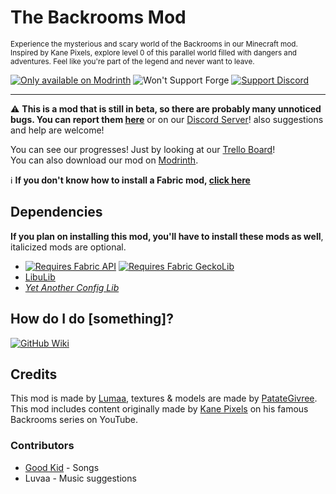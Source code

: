 # The Backrooms Mod

<sup>Experience the mysterious and scary world of the Backrooms in our Minecraft mod. Inspired by Kane Pixels, explore level 0 of this parallel world filled with dangers and adventures. Feel like you're part of the legend and never want to leave.</sup>

[![Only available on Modrinth](https://cdn.jsdelivr.net/npm/@intergrav/devins-badges@3/assets/cozy/available/modrinth_64h.png)](https://modrinth.com/mod/backrooms)
![Won't Support Forge](https://cdn.jsdelivr.net/npm/@intergrav/devins-badges@3/assets/cozy/unsupported/forge_64h.png)
[![Support Discord](https://cdn.jsdelivr.net/npm/@intergrav/devins-badges@3/assets/cozy/social/discord-singular_64h.png)](https://discord.gg/Rqpn3C7yR5)

* * *

⚠️ **This is a mod that is still in beta, so there are probably many unnoticed bugs. You can report them [here](https://github.com/lumaa-dev/BackroomsMod/issues)** or on our [Discord Server](https://lumaa.brebond.com/support)! also suggestions and help are welcome!

You can see our progresses! Just by looking at our [Trello Board](https://trello.com/b/gDUJ7vvz/the-backrooms-mod)!  
You can also download our mod on [Modrinth](https://modrinth.com/mod/backrooms).

ℹ️ **If you don't know how to install a Fabric mod, [click here](https://github.com/lumaa-dev/lumaa-dev/blob/main/installs.md#install-my-fabric-mods)**

## Dependencies
**If you plan on installing this mod, you'll have to install these mods as well**, italicized mods are optional.
- [![Requires Fabric API](https://cdn.jsdelivr.net/npm/@intergrav/devins-badges@3/assets/cozy/requires/fabric-api_64h.png)](https://modrinth.com/mod/fabric-api) [![Requires Fabric GeckoLib](https://cdn.jsdelivr.net/npm/@intergrav/devins-badges@3/assets/cozy/requires/geckolib_64h.png)](https://modrinth.com/mod/geckolib)
- [LibuLib](https://modrinth.com/mod/libu/versions?g=1.19.4)
- *[Yet Another Config Lib](https://modrinth.com/mod/yacl/versions?l=fabric&g=1.19.4)*

## How do I do [something]?
[![GitHub Wiki](https://cdn.jsdelivr.net/npm/@intergrav/devins-badges@3/assets/cozy/documentation/gitbook_64h.png)](https://github.com/lumaa-dev/BackroomsMod/wiki)

## Credits
This mod is made by [Lumaa](https://lumaa.brebond.com/), textures & models are made by [PatateGivree](https://namemc.com/profile/PatateGivree.1).
This mod includes content originally made by [Kane Pixels](https://www.youtube.com/c/KANEpixels) on his famous Backrooms series on YouTube.  

### Contributors
- [Good Kid](https://www.youtube.com/@GoodKidband) - Songs
- Luvaa - Music suggestions

